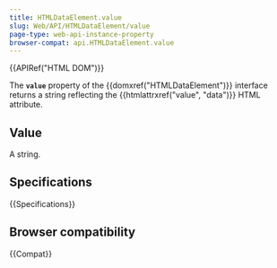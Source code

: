 ```yaml
---
title: HTMLDataElement.value
slug: Web/API/HTMLDataElement/value
page-type: web-api-instance-property
browser-compat: api.HTMLDataElement.value
---
```


{{APIRef("HTML DOM")}}

The **`value`** property of the {{domxref("HTMLDataElement")}}
interface returns a string reflecting the {{htmlattrxref("value",
  "data")}} HTML attribute.

## Value

A string.

## Specifications

{{Specifications}}

## Browser compatibility

{{Compat}}
